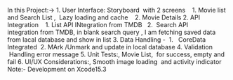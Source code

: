 In this Project:->
1. User Interface: Storyboard  with 2 screens    1. Movie list and Search List ,  Lazy loading and cache    2. Movie Details
2. API Integration    1. List API INtegration from TMDB   2.  Search API integration from TMDB, in blank search query , I am fetching saved data from lacal database and show in list
3. Data Handling -  1.   CoreData Integrated  2. MArk /Unmark and update in local database
4. Validation   Handling error message
5. Unit Tests:, Movie List,  for success, empty and fail
6. UI/UX Considerations:, Smooth image loading  and activity indicator
Note:- Development on Xcode15.3
